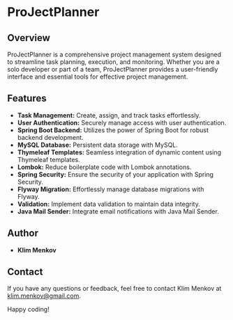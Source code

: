 # ProJectPlanner

## Overview

ProJectPlanner is a comprehensive project management system designed to streamline task planning, execution, and monitoring. Whether you are a solo developer or part of a team, ProJectPlanner provides a user-friendly interface and essential tools for effective project management.

## Features

- **Task Management:** Create, assign, and track tasks effortlessly.
- **User Authentication:** Securely manage access with user authentication.
- **Spring Boot Backend:** Utilizes the power of Spring Boot for robust backend development.
- **MySQL Database:** Persistent data storage with MySQL.
- **Thymeleaf Templates:** Seamless integration of dynamic content using Thymeleaf templates.
- **Lombok:** Reduce boilerplate code with Lombok annotations.
- **Spring Security:** Ensure the security of your application with Spring Security.
- **Flyway Migration:** Effortlessly manage database migrations with Flyway.
- **Validation:** Implement data validation to maintain data integrity.
- **Java Mail Sender:** Integrate email notifications with Java Mail Sender.

## Author

- **Klim Menkov**

## Contact

If you have any questions or feedback, feel free to contact Klim Menkov at klim.menkov@gmail.com.

Happy coding!

